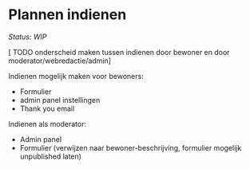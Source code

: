 # Plannen indienen

_Status: WIP_

[ TODO onderscheid maken tussen indienen door bewoner en door moderator/webredactie/admin]

Indienen mogelijk maken voor bewoners:
* Formulier
* admin panel instellingen
* Thank you email


Indienen als moderator:
* Admin panel
* Formulier (verwijzen naar bewoner-beschrijving, formulier mogelijk unpublished laten)